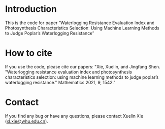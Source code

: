 # Introduction
This is the code for paper “Waterlogging Resistance Evaluation Index and Photosynthesis Characteristics Selection: Using Machine Learning Methods to Judge Poplar’s Waterlogging Resistance”

# How to cite
If you use the code, please cite our papers: "Xie, Xuelin, and Jingfang Shen. "Waterlogging resistance evaluation index and photosynthesis characteristics selection: using machine learning methods to judge poplar’s waterlogging resistance." Mathematics 2021, 9, 1542."

# Contact
If you find any bug or have any questions, please contact Xuelin Xie (xl.xie@whu.edu.cn).

